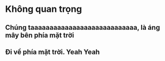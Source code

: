 # Không quan trọng
## Chúng taaaaaaaaaaaaaaaaaaaaaaaaaaaa, là áng mây bên phía mặt trời
## Đi về phía mặt trời. Yeah Yeah
